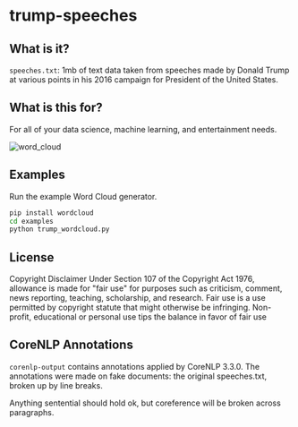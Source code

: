 # trump-speeches

## What is it?
`speeches.txt`: 1mb of text data taken from speeches made by Donald Trump at various points in his 2016 campaign for President of the United States.

## What is this for?
For all of your data science, machine learning, and entertainment needs.

![word_cloud](examples/word_cloud.png)

## Examples
Run the example Word Cloud generator.

```bash
pip install wordcloud
cd examples
python trump_wordcloud.py
```

## License
Copyright Disclaimer Under Section 107 of the Copyright Act 1976, allowance is made for "fair use" for purposes such as criticism, comment, news reporting, teaching, scholarship, and research. Fair use is a use permitted by copyright statute that might otherwise be infringing. Non-profit, educational or personal use tips the balance in favor of fair use

## CoreNLP Annotations

`corenlp-output` contains annotations applied by CoreNLP 3.3.0. The annotations were made on fake documents: the original speeches.txt, broken up by line 
breaks. 

Anything sentential should hold ok, but coreference will be broken across 
paragraphs.
